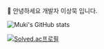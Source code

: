 
🌱 안녕하세요 개발자 이상묵 입니다.

![Muki's GitHub stats](https://github-readme-stats.vercel.app/api?username=mukisang&show_icons=true&theme=merko)

[![Solved.ac프로필](http://mazassumnida.wtf/api/generate_badge?boj={sodlfmadms})](https://solved.ac/{sodlfmadms})
